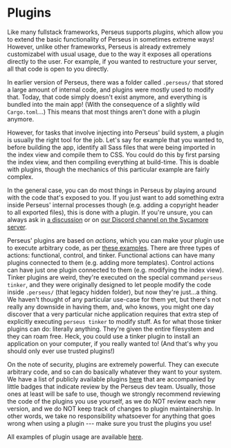 # Plugins

Like many fullstack frameworks, Perseus supports *plugins*, which allow you to extend the basic functionality of Perseus in sometimes extreme ways! However, unlike other frameworks, Perseus is already extremely customizabel with usual usage, due to the way it exposes all operations directly to the user. For example, if you wanted to restructure your server, all that code is open to you directly.

In earlier version of Perseus, there was a folder called `.perseus/` that stored a large amount of internal code, and plugins were mostly used to modify that. Today, that code simply doesn't exist anymore, and everything is bundled into the main app! (With the consequence of a slightly wild `Cargo.toml`...) This means that most things aren't done with a plugin anymore.

However, for tasks that involve injecting into Perseus' build system, a plugin is usually the right tool for the job. Let's say for example that you wanted to, before building the app, identify all Sass files that were being imported in the index view and compile them to CSS. You could do this by first parsing the index view, and then compiling everything at build-time. This is doable with plugins, though the mechanics of this particular example are fairly complex.

In the general case, you can do most things in Perseus by playing around with the code that's exposed to you. If you just want to add something extra inside Perseus' internal processes though (e.g. adding a copyright header to all exported files), this is done with a plugin. If you're unsure, you can always ask in [a discussion]() or on [our Discord channel on the Sycamore server]().

Perseus' plugins are based on *actions*, which you can make your plugin use to execute arbitrary code, as per [these examples](). There are three types of actions: functional, control, and tinker. Functional actions can have many plugins connected to them (e.g. adding more templates). Control actions can have just one plugin connected to them (e.g. modifying the index view). Tinker plugins are weird, they're executed on the special command `perseus tinker`, and they were originally designed to let people modify the code inside `.perseus/` (that legacy hidden folder), but now they're just...a thing. We haven't thought of any particular use-case for them yet, but there's not really any downside in having them, and, who knows, you might one day discover that a very particular niche application requires that extra step of explicitly executing `perseus tinker` to modify stuff. As for what those tinker plugins can do: literally anything. They're given the entire filesystem and they can roam free. Heck, you could use a tinker plugin to install an application on your computer, if you really wanted to! (And that's why you should only ever use trusted plugins!)

On the note of security, plugins are extremely powerful. They can execute arbitrary code, and so can do basically whatever they want to your system. We have a list of publicly available plugins [here]() that are accompanied by little badges that indicate review by the Perseus dev team. Usually, those ones at least will be safe to use, though we strongly recommend reviewing the code of the plugins you use yourself, as we do NOT review each new version, and we do NOT keep track of changes to plugin maintainership. In other words, we take no responsibility whatsoever for anything that goes wrong when using a plugin --- make sure you trust the plugins you use!

All examples of plugin usage are available [here]().
